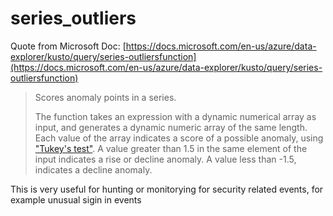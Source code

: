 # series\_outliers

Quote from Microsoft Doc: [https://docs.microsoft.com/en-us/azure/data-explorer/kusto/query/series-outliersfunction](https://docs.microsoft.com/en-us/azure/data-explorer/kusto/query/series-outliersfunction)

> Scores anomaly points in a series.
>
> The function takes an expression with a dynamic numerical array as input, and generates a dynamic numeric array of the same length. Each value of the array indicates a score of a possible anomaly, using ["Tukey's test"](https://en.wikipedia.org/wiki/Outlier#Tukey%27s\_fences). A value greater than 1.5 in the same element of the input indicates a rise or decline anomaly. A value less than -1.5, indicates a decline anomaly.

This is very useful for hunting or monitorying for security related events, for example unusual sigin in events
